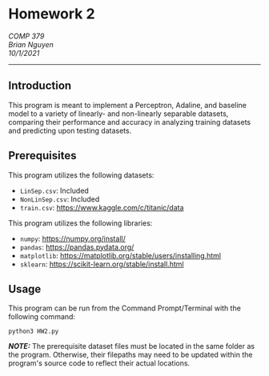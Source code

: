 # Homework 2

*COMP 379*  
*Brian Nguyen*  
*10/1/2021*

---

## Introduction

This program is meant to implement a Perceptron, Adaline, and baseline model to a variety of linearly- and non-linearly separable datasets, comparing their performance and accuracy in analyzing training datasets and predicting upon testing datasets.

## Prerequisites

This program utilizes the following datasets:
- `LinSep.csv`: Included
- `NonLinSep.csv`: Included
- `train.csv`: https://www.kaggle.com/c/titanic/data

This program utilizes the following libraries:
- `numpy`: https://numpy.org/install/
- `pandas`: https://pandas.pydata.org/
- `matplotlib`: https://matplotlib.org/stable/users/installing.html
- `sklearn`: https://scikit-learn.org/stable/install.html

## Usage

This program can be run from the Command Prompt/Terminal with the following command:

    python3 HW2.py

***NOTE:*** The prerequisite dataset files must be located in the same folder as the program. Otherwise, their filepaths may need to be updated within the program's source code to reflect their actual locations.